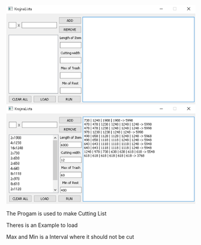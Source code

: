 ![Image 1](https://github.com/MladenMarkovic90/Cutting-List/blob/master/Screenshot/SS1.png)
![Image 2](https://github.com/MladenMarkovic90/Cutting-List/blob/master/Screenshot/SS2.png)

The Progam is used to make Cutting List

Theres is an Example to load

Max and Min is a Interval where it should not be cut
